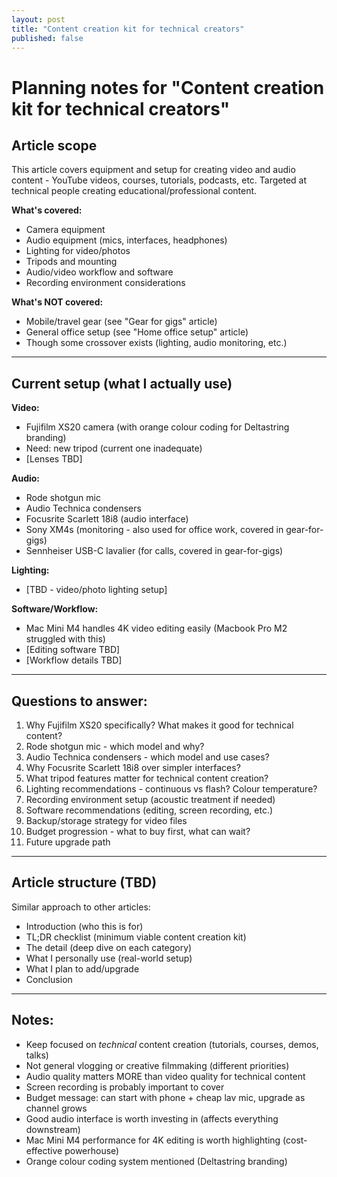 ```yaml
---
layout: post
title: "Content creation kit for technical creators"
published: false
---
```


# Planning notes for "Content creation kit for technical creators"

## Article scope

This article covers equipment and setup for creating video and audio content - YouTube videos, courses, tutorials, podcasts, etc. Targeted at technical people creating educational/professional content.

**What's covered:**
- Camera equipment
- Audio equipment (mics, interfaces, headphones)
- Lighting for video/photos
- Tripods and mounting
- Audio/video workflow and software
- Recording environment considerations

**What's NOT covered:**
- Mobile/travel gear (see "Gear for gigs" article)
- General office setup (see "Home office setup" article)
- Though some crossover exists (lighting, audio monitoring, etc.)

---

## Current setup (what I actually use)

**Video:**
- Fujifilm XS20 camera (with orange colour coding for Deltastring branding)
- Need: new tripod (current one inadequate)
- [Lenses TBD]

**Audio:**
- Rode shotgun mic
- Audio Technica condensers
- Focusrite Scarlett 18i8 (audio interface)
- Sony XM4s (monitoring - also used for office work, covered in gear-for-gigs)
- Sennheiser USB-C lavalier (for calls, covered in gear-for-gigs)

**Lighting:**
- [TBD - video/photo lighting setup]

**Software/Workflow:**
- Mac Mini M4 handles 4K video editing easily (Macbook Pro M2 struggled with this)
- [Editing software TBD]
- [Workflow details TBD]

---

## Questions to answer:

1. Why Fujifilm XS20 specifically? What makes it good for technical content?
2. Rode shotgun mic - which model and why?
3. Audio Technica condensers - which model and use cases?
4. Why Focusrite Scarlett 18i8 over simpler interfaces?
5. What tripod features matter for technical content creation?
6. Lighting recommendations - continuous vs flash? Colour temperature?
7. Recording environment setup (acoustic treatment if needed)
8. Software recommendations (editing, screen recording, etc.)
9. Backup/storage strategy for video files
10. Budget progression - what to buy first, what can wait?
11. Future upgrade path

---

## Article structure (TBD)

Similar approach to other articles:
- Introduction (who this is for)
- TL;DR checklist (minimum viable content creation kit)
- The detail (deep dive on each category)
- What I personally use (real-world setup)
- What I plan to add/upgrade
- Conclusion

---

## Notes:

- Keep focused on *technical* content creation (tutorials, courses, demos, talks)
- Not general vlogging or creative filmmaking (different priorities)
- Audio quality matters MORE than video quality for technical content
- Screen recording is probably important to cover
- Budget message: can start with phone + cheap lav mic, upgrade as channel grows
- Good audio interface is worth investing in (affects everything downstream)
- Mac Mini M4 performance for 4K editing is worth highlighting (cost-effective powerhouse)
- Orange colour coding system mentioned (Deltastring branding)

